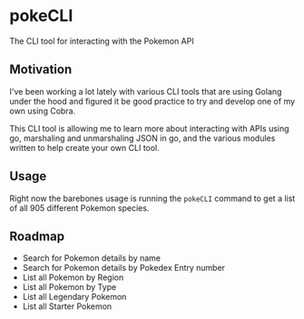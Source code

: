 # pokeCLI
The CLI tool for interacting with the Pokemon API

## Motivation
I've been working a lot lately with various CLI tools that are using Golang under the hood and figured it be good practice to try and develop one of my own using
Cobra.

This CLI tool is allowing me to learn more about interacting with APIs using go, marshaling and unmarshaling JSON in go, and the various modules written to help create your own CLI tool.

## Usage
Right now the barebones usage is running the `pokeCLI` command to get a list of all 905 different Pokemon species.

## Roadmap
* Search for Pokemon details by name
* Search for Pokemon details by Pokedex Entry number
* List all Pokemon by Region
* List all Pokemon by Type
* List all Legendary Pokemon
* List all Starter Pokemon